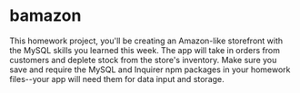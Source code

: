 # bamazon

 This homework project, you'll be creating an Amazon-like storefront with the MySQL skills you learned this week. The app will take in orders from customers and deplete stock from the store's inventory. 
Make sure you save and require the MySQL and Inquirer npm packages in your homework files--your app will need them for data input and storage.